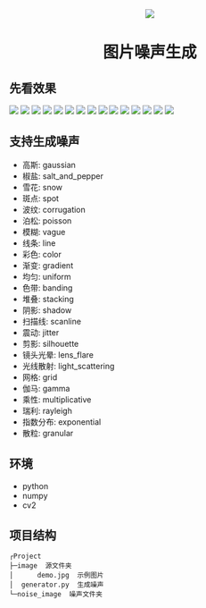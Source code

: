 <div align="center"><img src="https://s2.loli.net/2023/11/08/yhqKHotF4Rk3276.jpg"></div>
<div align="center"><h1>图片噪声生成</h1></div>

## 先看效果

<img src="https://s2.loli.net/2023/11/08/SQ3YhrsePCno2E8.jpg" >
<img src="https://s2.loli.net/2023/11/08/Um1zMvlkgSGsC26.jpg" >
<img src="https://s2.loli.net/2023/11/08/v1AdDPwUX2siBQW.jpg" >
<img src="https://s2.loli.net/2023/11/08/WqQs3t9KeDYyGNu.jpg" >
<img src="https://s2.loli.net/2023/11/08/S7rJVMxYD9qPcbd.jpg" >
<img src="https://s2.loli.net/2023/11/08/IXeQnAiEHp1tZ4o.jpg" >
<img src="https://s2.loli.net/2023/11/08/5TD6lOSU8ABHjQy.jpg" >
<img src="https://s2.loli.net/2023/11/08/DoU43ZETNzI6vmQ.jpg" >
<img src="https://s2.loli.net/2023/11/08/uAUOJ3ZyRbMeK7G.jpg" >
<img src="https://s2.loli.net/2023/11/08/KNmHhpuCU9LxSEG.jpg" >
<img src="https://s2.loli.net/2023/11/08/hsB162jdQHwReT9.jpg" >
<img src="https://s2.loli.net/2023/11/08/b9UWQDveXlcpCyK.jpg" >
<img src="https://s2.loli.net/2023/11/08/DMuoyizcUWBIgJY.jpg" >
<img src="https://s2.loli.net/2023/11/08/geMk9K7c8AUDBFE.jpg" >
<img src="https://s2.loli.net/2023/11/08/LaZMIGF75UfNDAb.jpg" >


## 支持生成噪声

- 高斯: gaussian
- 椒盐: salt_and_pepper
- 雪花: snow
- 斑点: spot
- 波纹: corrugation
- 泊松: poisson
- 模糊: vague
- 线条: line
- 彩色: color
- 渐变: gradient
- 均匀: uniform
- 色带: banding
- 堆叠: stacking
- 阴影: shadow
- 扫描线: scanline
- 震动: jitter
- 剪影: silhouette
- 镜头光晕: lens_flare
- 光线散射: light_scattering
- 网格: grid
- 伽马: gamma
- 乘性: multiplicative
- 瑞利: rayleigh
- 指数分布: exponential
- 散粒: granular

## 环境

- python
- numpy
- cv2

## 项目结构

```shell
┌Project
├─image  源文件夹
│      demo.jpg  示例图片
│  generator.py  生成噪声
└─noise_image  噪声文件夹
```
